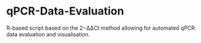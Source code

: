 # qPCR-Data-Evaluation
R-based script based on the 2−ΔΔCt method allowing for automated qPCR data evaluation and visualisation.
